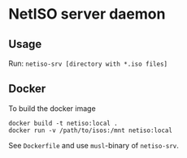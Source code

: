 # NetISO server daemon

## Usage

Run: `netiso-srv [directory with *.iso files]`


## Docker

To build the docker image

```
docker build -t netiso:local .
docker run -v /path/to/isos:/mnt netiso:local
```

See `Dockerfile` and use `musl`-binary of `netiso-srv`.
